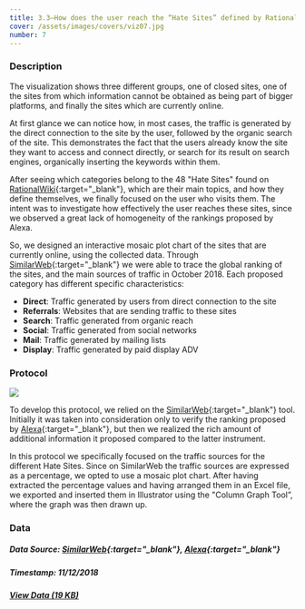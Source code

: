 ```yaml
---
title: 3.3—How does the user reach the “Hate Sites” defined by RationalWiki?
cover: /assets/images/covers/viz07.jpg
number: 7
---
```


### Description

The visualization shows three different groups, one of closed sites, one of the sites from which information cannot be obtained as being part of bigger platforms, and finally the sites which are currently online.

At first glance we can notice how, in most cases, the traffic is generated by the direct connection to the site by the user, followed by the organic search of the site. This demonstrates the fact that the users already know the site they want to access and connect directly, or search for its result on search engines, organically inserting the keywords within them.

After seeing which categories belong to the 48 "Hate Sites" found on [RationalWiki](https://rationalwiki.org/wiki/Category:Internet_hate_sites){:target="_blank"}, which are their main topics, and how they define themselves, we finally focused on the user who visits them.
The intent was to investigate how effectively the user reaches these sites, since we observed a great lack of homogeneity of the rankings proposed by Alexa.

So, we designed an interactive mosaic plot chart of the sites that are currently online, using the collected data. Through [SimilarWeb](https://www.similarweb.com/){:target="_blank"} we were able to trace the global ranking of the sites, and the main sources of traffic in October 2018. 
Each proposed category has different specific characteristics:

* **Direct**: Traffic generated by users from direct connection to the site
* **Referrals**: Websites that are sending traffic to these sites
* **Search**: Traffic generated from organic reach
* **Social**: Traffic generated from social networks
* **Mail**: Traffic generated by mailing lists
* **Display**: Traffic generated by paid display ADV


### Protocol
<img src="{{ '/assets/images/protocols/protocol-07.png' | relative_path }}">

To develop this protocol, we relied on the [SimilarWeb](https://www.similarweb.com/){:target="_blank"} tool. Initially it was taken into consideration only to verify the ranking proposed by [Alexa](https://www.alexa.com/){:target="_blank"}, but then we realized the rich amount of additional information it proposed compared to the latter instrument.

In this protocol we specifically focused on the traffic sources for the different Hate Sites.
Since on SimilarWeb the traffic sources are expressed as a percentage, we opted to use a mosaic plot chart. After having extracted the percentage values and having arranged them in an Excel file, we exported and inserted them in Illustrator using the "Column Graph Tool”, where the graph was then drawn up.


### Data
##### Data Source: [SimilarWeb](https://www.similarweb.com/){:target="_blank"}, [Alexa](https://www.alexa.com/){:target="_blank"}
##### Timestamp: 11/12/2018
##### [View Data (19 KB)](/assets/datasets/3.3.xlsx)